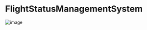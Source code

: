 # FlightStatusManagementSystem


![image](https://github.com/user-attachments/assets/bccc5fb7-9a06-40ed-b314-2f6576aaca2f)

